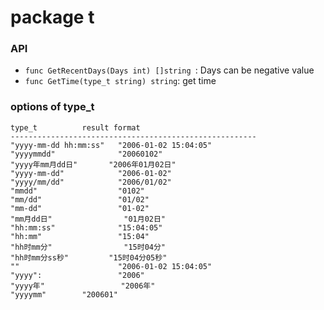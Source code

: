 # package t

### API
- `func GetRecentDays(Days int) []string `: Days can be negative value
- `func GetTime(type_t string) string`: get time

### options of type_t

```
type_t			result format
-------------------------------------------------------
"yyyy-mm-dd hh:mm:ss"	"2006-01-02 15:04:05"
"yyyymmdd"           	"20060102"
"yyyy年mm月dd日"      	"2006年01月02日"
"yyyy-mm-dd"         	"2006-01-02"
"yyyy/mm/dd"         	"2006/01/02"
"mmdd"               	"0102"
"mm/dd"              	"01/02"
"mm-dd"              	"01-02"
"mm月dd日"            	"01月02日"
"hh:mm:ss"           	"15:04:05"
"hh:mm"              	"15:04"
"hh时mm分"            	"15时04分"
"hh时mm分ss秒"        	"15时04分05秒"
""                   	"2006-01-02 15:04:05"
"yyyy":              	"2006"	
"yyyy年"             	"2006年"
"yyyymm"		"200601"
```
